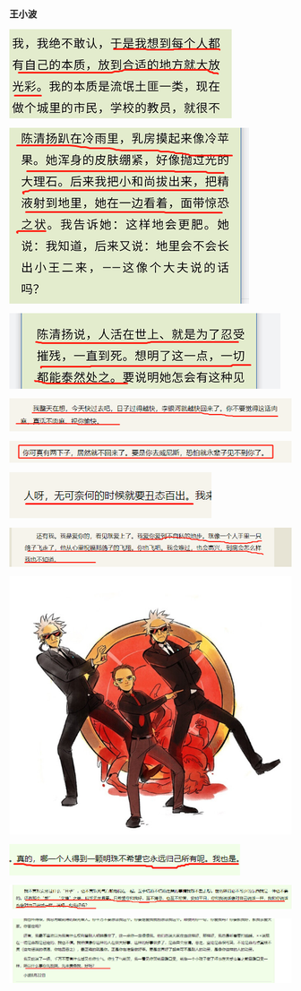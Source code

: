 ### 王小波

![](https://github.com/zyl-fun/pic/blob/master/%E4%BC%81%E4%B8%9A%E5%BE%AE%E4%BF%A1%E6%88%AA%E5%9B%BE_20200724142823.png?raw=true)

![](https://github.com/zyl-fun/pic/blob/master/%E4%BC%81%E4%B8%9A%E5%BE%AE%E4%BF%A1%E6%88%AA%E5%9B%BE_20200724144437.png?raw=true)

![](https://github.com/zyl-fun/pic/blob/master/%E4%BC%81%E4%B8%9A%E5%BE%AE%E4%BF%A1%E6%88%AA%E5%9B%BE_20200724152500.png?raw=true)

![image-20200728202751440](%E5%9B%BE%E7%89%87/image-20200728202751440.png)

![image-20200728203109701](%E5%9B%BE%E7%89%87/image-20200728203109701.png)

![image-20200728203204373](%E5%9B%BE%E7%89%87/image-20200728203204373.png)



![image-20200728203514429](%E5%9B%BE%E7%89%87/image-20200728203514429.png)



![image-20200728203557217](%E5%9B%BE%E7%89%87/image-20200728203557217.png)

![image-20200729162756586](%E5%9B%BE%E7%89%87/image-20200729162756586.png)



![image-20200729173127750](%E5%9B%BE%E7%89%87/image-20200729173127750.png)



![image-20200729174421848](%E5%9B%BE%E7%89%87/image-20200729174421848.png)

